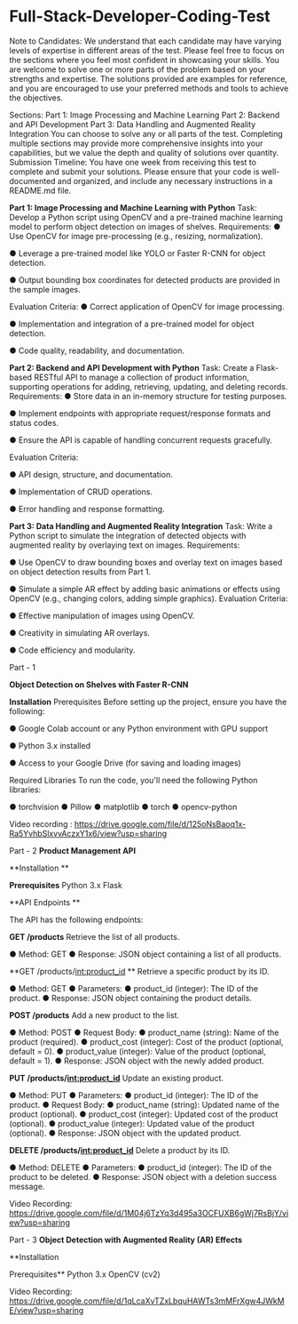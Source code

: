 # Full-Stack-Developer-Coding-Test

Note to Candidates: We understand that each candidate may have varying levels of expertise
in different areas of the test. Please feel free to focus on the sections where you feel most
confident in showcasing your skills. You are welcome to solve one or more parts of the problem
based on your strengths and expertise. The solutions provided are examples for reference, and
you are encouraged to use your preferred methods and tools to achieve the objectives.

Sections:
Part 1: Image Processing and Machine Learning
Part 2: Backend and API Development
Part 3: Data Handling and Augmented Reality Integration
You can choose to solve any or all parts of the test. Completing multiple sections may provide
more comprehensive insights into your capabilities, but we value the depth and quality of
solutions over quantity.
Submission Timeline: You have one week from receiving this test to complete and submit your
solutions. Please ensure that your code is well-documented and organized, and include any
necessary instructions in a README.md file.

**Part 1: Image Processing and Machine Learning with Python**
Task: Develop a Python script using OpenCV and a pre-trained machine learning model to
perform object detection on images of shelves.
Requirements:
● Use OpenCV for image pre-processing (e.g., resizing, normalization).

● Leverage a pre-trained model like YOLO or Faster R-CNN for object detection.

● Output bounding box coordinates for detected products are provided in the sample images.

Evaluation Criteria:
● Correct application of OpenCV for image processing.

● Implementation and integration of a pre-trained model for object detection.

● Code quality, readability, and documentation.

**Part 2: Backend and API Development with Python**
Task: Create a Flask-based RESTful API to manage a collection of product information,
supporting operations for adding, retrieving, updating, and deleting records.
Requirements:
● Store data in an in-memory structure for testing purposes.

● Implement endpoints with appropriate request/response formats and status codes.

● Ensure the API is capable of handling concurrent requests gracefully.

Evaluation Criteria:

● API design, structure, and documentation.

● Implementation of CRUD operations.

● Error handling and response formatting.

**Part 3: Data Handling and Augmented Reality Integration**
Task: Write a Python script to simulate the integration of detected objects with augmented
reality by overlaying text on images.
Requirements:

● Use OpenCV to draw bounding boxes and overlay text on images based on object
detection results from Part 1.

● Simulate a simple AR effect by adding basic animations or effects using OpenCV (e.g.,
changing colors, adding simple graphics).
Evaluation Criteria:

● Effective manipulation of images using OpenCV.

● Creativity in simulating AR overlays.

● Code efficiency and modularity.


Part - 1

**Object Detection on Shelves with Faster R-CNN**

**Installation**
Prerequisites
Before setting up the project, ensure you have the following:

● Google Colab account or any Python environment with GPU support

● Python 3.x installed

● Access to your Google Drive (for saving and loading images)

Required Libraries
To run the code, you'll need the following Python libraries:

● torchvision
● Pillow
● matplotlib
● torch
● opencv-python

Video recording : 
https://drive.google.com/file/d/125oNsBaoq1x-Ra5YvhbSlxvvAczxY1x6/view?usp=sharing 

Part - 2
**Product Management API**

**Installation **

**Prerequisites**
Python 3.x
Flask


**API Endpoints **

The API has the following endpoints:

**GET /products**
Retrieve the list of all products.

● Method: GET
● Response: JSON object containing a list of all products.


**GET /products/<int:product_id> **
Retrieve a specific product by its ID.

● Method: GET
● Parameters:
   ● product_id (integer): The ID of the product.
● Response: JSON object containing the product details.


**POST /products**
Add a new product to the list.

● Method: POST
● Request Body:
   ● product_name (string): Name of the product (required).
   ● product_cost (integer): Cost of the product (optional, default = 0).
   ● product_value (integer): Value of the product (optional, default = 1).
● Response: JSON object with the newly added product.


**PUT /products/<int:product_id>**
Update an existing product.

● Method: PUT
● Parameters:
   ● product_id (integer): The ID of the product.
● Request Body:
   ● product_name (string): Updated name of the product (optional).
   ● product_cost (integer): Updated cost of the product (optional).
   ● product_value (integer): Updated value of the product (optional).
● Response: JSON object with the updated product.


**DELETE /products/<int:product_id>**
Delete a product by its ID.

● Method: DELETE
● Parameters:
   ● product_id (integer): The ID of the product to be deleted.
● Response: JSON object with a deletion success message.

Video Recording: 
https://drive.google.com/file/d/1M04j6TzYq3d495a3OCFUXB6gWj7RsBjY/view?usp=sharing

Part - 3
**Object Detection with Augmented Reality (AR) Effects**

**Installation

Prerequisites**
  Python 3.x
  OpenCV (cv2)

Video Recording: 
https://drive.google.com/file/d/1qLcaXvTZxLbquHAWTs3mMFrXgw4JWkME/view?usp=sharing
